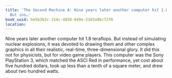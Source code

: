 ```yaml
---
title: 'The Second Machine A: Nine years later another computer hit 1.8 teraflops.
  But ins…'
book_uuid: be5b3b2c-154c-4858-849e-2163a9bc72f0
location: 
---
```


Nine years later another computer hit 1.8 teraflops. But instead of
simulating nuclear explosions, it was devoted to drawing them and other
complex graphics in all their realistic, real-time, three-dimensional
glory. It did this not for physicists, but for video game players. This
computer was the Sony PlayStation 3, which matched the ASCI Red in
performance, yet cost about five hundred dollars, took up less than a tenth
of a square meter, and drew about two hundred watts.